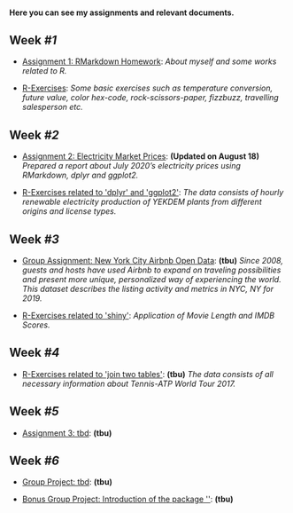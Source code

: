 #### Here you can see my assignments and relevant documents.

## Week *#1*

* [Assignment 1: RMarkdown Homework](assignment1_rmarkdown): *About myself and some works related to R.*

* [R-Exercises](exercises1): *Some basic exercises such as temperature conversion, future value, color hex-code, rock-scissors-paper, fizzbuzz, travelling salesperson etc.*

## Week *#2*

* [Assignment 2: Electricity Market Prices](assignment2_dplyr_ggplot2): **(Updated on August 18)** *Prepared a report about July 2020’s electricity prices using RMarkdown, dplyr and ggplot2.*

* [R-Exercises related to 'dplyr' and 'ggplot2'](exercises2_dplyr_ggplot2): *The data consists of hourly renewable electricity production of YEKDEM plants from different origins and license types.*

## Week *#3*

* [Group Assignment: New York City Airbnb Open Data](group_assignment_airbnb): **(tbu)** *Since 2008, guests and hosts have used Airbnb to expand on traveling possibilities and present more unique, personalized way of experiencing the world. This dataset describes the listing activity and metrics in NYC, NY for 2019.*

* [R-Exercises related to 'shiny'](exercises3_shiny): *Application of Movie Length and IMDB Scores.*

## Week *#4*

* [R-Exercises related to 'join two tables'](exercises4_join): **(tbu)** *The data consists of all necessary information about Tennis-ATP World Tour 2017.*

## Week *#5*

* [Assignment 3: tbd](assignment3_tbd): **(tbu)**

## Week *#6*

* [Group Project: tbd](group_project_tbd): **(tbu)**

* [Bonus Group Project: Introduction of the package ''](group_bonus_project): **(tbu)**
